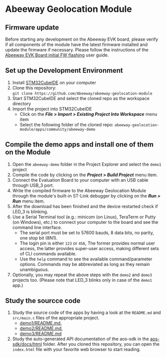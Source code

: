 
# Abeeway Geolocation Module

## Firmware update

Before starting any development on the Abeeway EVK board, please verify if all components of the module have the latest firmware installed and update the firmware if necessary. Please follow the instructions of the [Abeeway EVK Board initial FW flashing](docs/first_flash.md) user guide.

## Set up the Development Environment

1. Install [STM32CubeIDE](https://www.st.com/en/development-tools/stm32cubeide.html) on your computer
2. Clone this repository:  
   `git clone https://github.com/Abeeway/abeeway-geolocation-module`
3. Start STM32CubeIDE and select the cloned repo as the workspace directory
4. Import the project into STM32CubeIDE
   - Click on the **_File > Import > Existing Project Into Workspace_** menu item
   - Select the following folder of the cloned repo: `abeeway-geolocation-module/apps/community/abeeway-demo`

## Compile the demo apps and install one of them on the Module

1. Open the `abeeway-demo` folder in the Project Explorer and select the `demo1` project
2. Compile the code by clicking on the **_Project > Build Project_** menu item.
3. Connect the Evaluation Board to your computer with an USB cable through USB_3 port.
4. Write the compiled firmware to the Abeeway Geolocation Module through the module's built-in ST-Link debugger by clicking on the **_Run > Run_** menu item.
5. After the download has been finished and the device restarted check if LED_3 is blinking.
6. Use a Serial Terminal tool (e.g.: minicom (on Linux), TeraTerm or Putty (on Windows), etc.) to connect your computer to the board and see the command line interface.
   - The serial port must be set to 57600 bauds, 8 data bits, no parity, one stop bit (8N1).
   - The login pin is either `123` or `456`, The former provides normal user access, the latter provides super-user access, making different sets of CLI commands available.
   - Use the `help` command to see the available command/parameter options. Commands may be abbreviated as long as they remain unambiguous.
7. Optionally, you may repeat the above steps with the `demo2` and `demo3` projects too. (Please note that LED_3 blinks only in case of the `demo1` app.)

## Study the sourcce code

1. Study the source code of the apps by having a look at the `README.md` and `src/main.c` files of the appropriate project.
   - [demo1/README.md](apps/abeeway-demo/demo1/README.md),
   - [demo2/README.md](apps/abeeway-demo/demo2/README.md),
   - [demo3/README.md](apps/abeeway-demo/demo1/README.md)
2. Study the auto-generated API documentation of the aos-sdk in the [aos-sdk/docs/html](aos-sdk/docs/html) folder. After you cloned this repository, you can open the `index.html` file with your favorite web browser to start reading.

